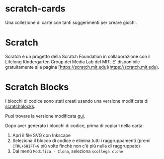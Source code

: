 # scratch-cards
Una collezione di carte con tanti suggerimenti per creare giochi.

# Scratch

Scratch è un progetto della Scratch Foundation in collaborazione con il Lifelong Kindergarten Group dei Media Lab del MIT. E' disponibile gratuitamente alla pagina [https://scratch.mit.edu](https://scratch.mit.edu).

# Scratch Blocks

I blocchi di codice sono stati creati usando una versione modificata di [scratchblocks](https://github.com/scratchblocks/scratchblocks).

Puoi trovare la versione modificata [qui](https://github.com/ercasta/scratchblocks).

Dopo aver generato i blocchi di codice, prima di copiarli nella carta:

1. Apri il file SVG con Inkscape
1. Seleziona il blocco di codice e elimina tutti i raggruppamenti (premi `CTRL+SHIFT+G` più volte finchè non c'è più nulla di raggruppato)
1. Dal menù `Modifica - Clona`, seleziona `scollega clone`

